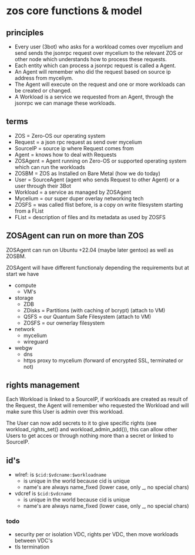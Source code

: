 # zos core functions & model

## principles

- Every user (3bot) who asks for a workload comes over mycelium and send sends the jsonrpc request over mycelium to the relevant ZOS or other node which understands how to process these requests.
- Each entity which can process a jsonrpc request is called a Agent.
- An Agent will remember who did the request based on source ip address from myceliym.
- The Agent will execute on the request and one or more workloads can be created or changed.
- A Workload is a service we requested from an Agent, through the jsonrpc we can manage these workloads.


## terms

- ZOS = Zero-OS our operating system
- Request = a json rpc request as send over mycelium
- SourceIP = source ip where Request comes from
- Agent = knows how to deal with Requests 
- ZOSAgent = Agent running on Zero-OS or supported operating system which can run the workloads
- ZOSBM = ZOS as Installed on Bare Metal (how we do today)
- User = SourceAgent (agent who sends Request to other Agent) or a user through their 3Bot
- Workload = a service as managed by ZOSAgent
- Mycelium = our super duper overlay networking tech
- ZOSFS = was called flist before, is a copy on write filesystem starting from a FList
- FList = description of files and its metadata as used by ZOSFS

## ZOSAgent can run on more than ZOS

ZOSAgent can run on Ubuntu +22.04 (maybe later gentoo) as well as ZOSBM.

ZOSAgent will have different functionaly depending the requirements but at start we have

- compute
  - VM's
- storage
  - ZDB
  - ZDisks = Partitions (with caching of bcrypt) (attach to VM)
  - QSFS = our Quantum Safe Filesystem (attach to VM)
  - ZOSFS = our ownerlay filesystem
- network
  - mycelium
  - wireguard
- webgw
  - dns
  - https proxy to mycelium (forward of encrypted SSL, terminated or not)

## rights management

Each Workload is linked to a SourceIP, if workloads are created as result of the Request, the Agent will remember who requested the Workload and will make sure this User is admin over this workload.

The User can now add secrets to it to give specific rights (see workload_rights_set() and workload_admin_add()), this can allow other Users to get acces or through nothing more than a secret or linked to SourceIP.

## id's

- wlref: is  ```$cid:$vdcname:$workloadname```  
  - is unique in the world because cid is unique
  - name's are always name_fixed (lower case, only _, no special chars)
- vdcref is ```$cid:$vdcname```   
  - is unique in the world because cid is unique
  - name's are always name_fixed (lower case, only _, no special chars)


### todo

- security per or isolation VDC, rights per VDC, then move workloads between VDC's
- tls termination